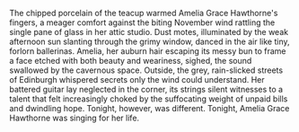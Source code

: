 The chipped porcelain of the teacup warmed Amelia Grace Hawthorne's fingers, a meager comfort against the biting November wind rattling the single pane of glass in her attic studio.  Dust motes, illuminated by the weak afternoon sun slanting through the grimy window, danced in the air like tiny, forlorn ballerinas.  Amelia, her auburn hair escaping its messy bun to frame a face etched with both beauty and weariness, sighed, the sound swallowed by the cavernous space. Outside, the grey, rain-slicked streets of Edinburgh whispered secrets only the wind could understand.  Her battered guitar lay neglected in the corner, its strings silent witnesses to a talent that felt increasingly choked by the suffocating weight of unpaid bills and dwindling hope.  Tonight, however, was different. Tonight, Amelia Grace Hawthorne was singing for her life.
